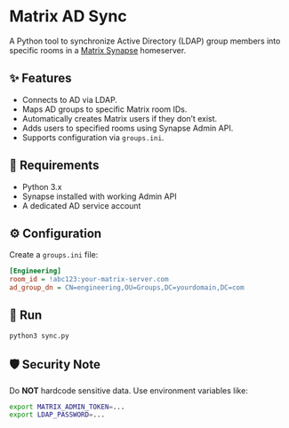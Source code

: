 # Matrix AD Sync

A Python tool to synchronize Active Directory (LDAP) group members into specific rooms in a [Matrix Synapse](https://matrix.org) homeserver.

## ✨ Features

- Connects to AD via LDAP.
- Maps AD groups to specific Matrix room IDs.
- Automatically creates Matrix users if they don’t exist.
- Adds users to specified rooms using Synapse Admin API.
- Supports configuration via `groups.ini`.

## 🔧 Requirements

- Python 3.x
- Synapse installed with working Admin API
- A dedicated AD service account

## ⚙️ Configuration

Create a `groups.ini` file:

```ini
[Engineering]
room_id = !abc123:your-matrix-server.com
ad_group_dn = CN=engineering,OU=Groups,DC=yourdomain,DC=com
```

## 🚀 Run

```bash
python3 sync.py
```

## 🛡️ Security Note

Do **NOT** hardcode sensitive data. Use environment variables like:

```bash
export MATRIX_ADMIN_TOKEN=...
export LDAP_PASSWORD=...
```
